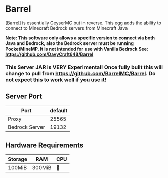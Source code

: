 # Barrel
[Barrel] is essentially GeyserMC but in reverse. This egg adds the ability to connect to Minecraft Bedrock servers from Minecraft Java

**Note: This software only allows a specific version to connect via both Java and Bedrock, also the Bedrock server must be running PocketMineMP. It is not intended for use with Vanilla Bedrock**
**See: https://github.com/DavyCraft648/Barrel**

### This Server JAR is VERY Experimental! Once fully built this will change to pull from https://github.com/BarrelMC/Barrel. Do not expect this to work well if you use it!


## Server Port
| Port              | default |
|-------------------|---------|
| Proxy             | 25565   |
| Bedrock Server    | 19132   |

## Hardware Requirements
| Storage  | RAM      | CPU |
|----------|--------- |-----|
| 100MiB   | 300MiB   | 🥔  |
